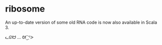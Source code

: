 # ribosome
An up-to-date version of some old RNA code is now also available in Scala 3.

ᓚᘏᗢ ... ᘛ⁐̤ᕐᐷ
